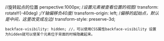   
  //旋转起点的位置
    perspective:1000px; /*设置元素被查看位置的视图*/
  transform: rotateY(-40deg) ;/*Y轴偏移负40度*/
  transform-origin: left; /*偏移的起始点，默认是中间，这里改变成左边*/
  transform-style: preserve-3d;

    backface-visibility: hidden; //，可以使用CSS属性backface-visibility 设置为hidden就可以使某个元素位于背面的时候隐藏起来。
